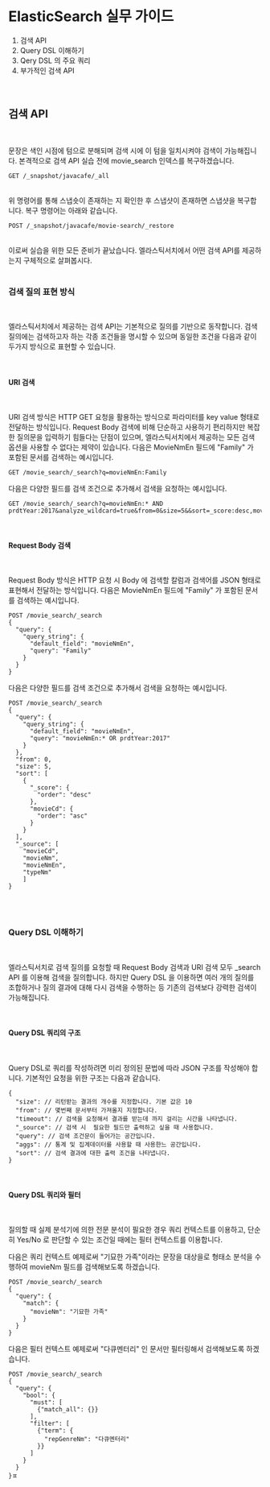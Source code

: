 # ElasticSearch 실무 가이드

1. 검색 API
2. Query DSL 이해하기
3. Qery DSL 의 주요 쿼리
4. 부가적인 검색 API

<br>

## 검색 API

<br>
<p>
문장은 색인 시점에 텀으로 분해되며 검색 시에 이 텀을 일치시켜야 검색이 가능해집니다. 본격적으로 검색 API 실습 전에 movie_search 인덱스를 복구하겠습니다.

```
GET /_snapshot/javacafe/_all
```

<br>
위 명령어를 통해 스냅숏이 존재하는 지 확인한 후 스냅샷이 존재하면 스냅샷을 복구합니다. 복구 명령어는 아래와 같습니다.

```
POST /_snapshot/javacafe/movie-search/_restore
```

<br>
이로써 실습을 위한 모든 준비가 끝났습니다. 엘라스틱서치에서 어떤 검색 API를 제공하는지 구체적으로 살펴봅시다.

<br>
<br>
</p>

### 검색 질의 표현 방식

<br>
<p>
엘라스틱서치에서 제공하는 검색 API는 기본적으로 질의를 기반으로 동작합니다. 검색 질의에는 검색하고자 하는 각종 조건들을 명시할 수 있으며 동일한 조건을 다음과 같이 두가지 방식으로 표현할 수 있습니다. 
</p>

<br>

#### URI 검색

<br>
<p>
URI 검색 방식은 HTTP GET 요청을 활용하는 방식으로 파라미터를 key value 형태로 전달하는 방식입니다. Request Body 검색에 비해 단순하고 사용하기 편리하지만 복잡한 질의문을 입력하기 힘들다는 단점이 있으며, 엘라스틱서치에서 제공하는 모든 검색 옵션을 사용할 수 없다는 제약이 있습니다. 다음은 MovieNmEn 필드에 "Family" 가 포함된 문서를 검색하는 예시입니다.
</p>

```
GET /movie_search/_search?q=movieNmEn:Family
```

다음은 다양한 필드를 검색 조건으로 추가해서 검색을 요청하는 예시입니다.

```
GET /movie_search/_search?q=movieNmEn:* AND prdtYear:2017&analyze_wildcard=true&from=0&size=5&&sort=_score:desc,movieCd:asc&_source_includes=movieCd,movieNm,mvoieNnmmEn,typeNm
```

<br>

#### Request Body 검색

<br>
<p>
Request Body 방식은 HTTP 요청 시 Body 에 검색할 칼럼과 검색어를 JSON 형태로 표현해서 전달하는 방식입니다. 다음은 MovieNmEn 필드에 "Family" 가 포함된 문서를 검색하는 예시입니다.
</p>

```
POST /movie_search/_search
{
  "query": {
    "query_string": {
      "default_field": "movieNmEn",
      "query": "Family"
    }
  }
}
```

다음은 다양한 필드를 검색 조건으로 추가해서 검색을 요청하는 예시입니다.

```
POST /movie_search/_search
{
  "query": {
    "query_string": {
      "default_field": "movieNmEn",
      "query": "movieNmEn:* OR prdtYear:2017"
    }
  },
  "from": 0,
  "size": 5,
  "sort": [
    {
      "_score": {
        "order": "desc"
      },
      "movieCd": {
        "order": "asc"
      }
    }
  ],
  "_source": [
    "movieCd",
    "movieNm",
    "movieNmEn",
    "typeNm"
    ]
}
```

<br>
<br>

### Query DSL 이해하기

<br>
<p>
엘라스틱서치로 검색 질의를 요청할 때 Request Body 검색과 URI 검색 모두 _search API 를 이용해 검색을 질의합니다. 하지만 Query DSL 을 이용하면 여러 개의 질의를 조합하거나 질의 결과에 대해 다시 검색을 수행하는 등 기존의 검색보다 강력한 검색이 가능해집니다. 
</p>

<br>

#### Query DSL 쿼리의 구조

<br>
<p>
Query DSL로 쿼리를 작성하려면 미리 정의된 문법에 따라 JSON 구조를 작성해야 합니다. 기본적인 요청을 위한 구조는 다음과 같습니다.
</p>

```
{
  "size": // 리턴받는 결과의 개수를 지정합니다. 기본 값은 10
  "from": // 몇번째 문서부터 가져올지 지정합니다.
  "timeout": // 검색을 요청해서 결과를 받는데 까지 걸리는 시간을 나타냅니다.
  "_source": // 검색 시  필요한 필드만 출력하고 싶을 때 사용합니다.
  "query": // 검색 조건문이 들어가는 공간입니다.
  "aggs": // 통계 및 집계데이터를 사용할 때 사용한느 공간입니다.
  "sort": // 검색 결과에 대한 출력 조건을 나타냅니다.
}
```

<br>

#### Query DSL 쿼리와 필터

<br>
<p>
질의할 때 실제 분석기에 의한 전문 분석이 필요한 경우 쿼리 컨텍스트를 이용하고, 단순히 Yes/No 로 판단할 수 있는 조건일 때에는 필터 컨텍스트를 이용합니다.
</p>

다음은 쿼리 컨텍스트 예제로써 "기묘한 가족"이라는 문장을 대상을로 형태소 분석을 수행하여 movieNm 필드를 검색해보도록 하겠습니다.

```
POST /movie_search/_search
{
  "query": {
    "match": {
      "movieNm": "기묘한 가족"
    }
  }
}
```

다음은 필터 컨텍스트 예제로써 "다큐멘터리" 인 문서만 필터링해서 검색해보도록 하겠습니다.

```
POST /movie_search/_search
{
  "query": {
    "bool": {
      "must": [
        {"match_all": {}}
      ],
      "filter": [
        {"term": {
          "repGenreNm": "다큐멘터리"
        }}
      ]
    }
  }
}ㅍ
```

<br>
<br>
